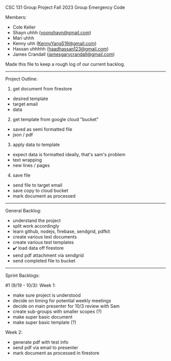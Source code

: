 CSC 131 Group Project Fall 2023
Group Emergency Code

Members:
- Cole Keller
- Shayn uhhh       (voonshayn@gmail.com)
- Mari uhhh
- Kenny uhh        (KennyYang519@gmail.com)
- Hassan uhhhhh    (haadhassan123@gmail.com)
- James Crandall   (jamesgarycrandall@gmail.com)

Made this file to keep a rough log of our current backlog.

------------------------------------------------------------------------------------------

Project Outline:

1. get document from firestore
  - desired template
  - target email
  - data

2. get template from google cloud "bucket"
  - saved as semi formatted file
  - json / pdf

3. apply data to template
  - expect data is formatted ideally, that's sam's problem
  - text wrapping
  - new lines / pages

4. save file
  - send file to target email
  - save copy to cloud bucket
  - mark document as processed

------------------------------------------------------------------------------------------

General Backlog:
- understand the project
- split work accordingly
- learn github, nodejs, firebase, sendgrid, pdfkit
- create various test documents
- create various test templates
- ✔️ load data off firestore
- send pdf attachment via sendgrid
- send completed file to bucket

-----------------------------------------------------

Sprint Backlogs:

#1 (9/19 - 10/3):
Week 1:
- make sure project is understood
- decide on timing for potential weekly meetings
- decide on main presenter for 10/3 review with Sam
- create sub-groups with smaller scopes (?)
- make super basic document
- make super basic template (?)
  
Week 2:
- generate pdf with test info
- send pdf via email to presenter
- mark document as processed in firestore












